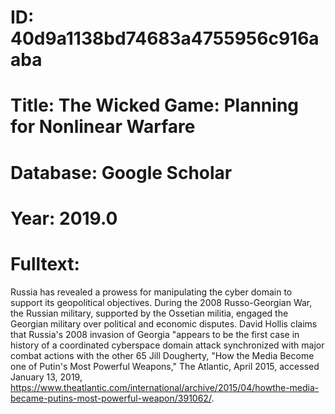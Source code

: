 # ID: 40d9a1138bd74683a4755956c916aaba
# Title: The Wicked Game: Planning for Nonlinear Warfare
# Database: Google Scholar
# Year: 2019.0
# Fulltext:
Russia has revealed a prowess for manipulating the cyber domain to support its geopolitical objectives.
During the 2008 Russo-Georgian War, the Russian military, supported by the Ossetian militia, engaged the Georgian military over political and economic disputes.
David Hollis claims that Russia's 2008 invasion of Georgia "appears to be the first case in history of a coordinated cyberspace domain attack synchronized with major combat actions with the other 65 Jill Dougherty, "How the Media Become one of Putin's Most Powerful Weapons," The Atlantic, April 2015, accessed January 13, 2019, https://www.theatlantic.com/international/archive/2015/04/howthe-media-became-putins-most-powerful-weapon/391062/.